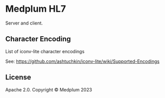 # Medplum HL7

Server and client.

## Character Encoding

List of iconv-lite character encodings

See: https://github.com/ashtuchkin/iconv-lite/wiki/Supported-Encodings

## License

Apache 2.0. Copyright &copy; Medplum 2023
